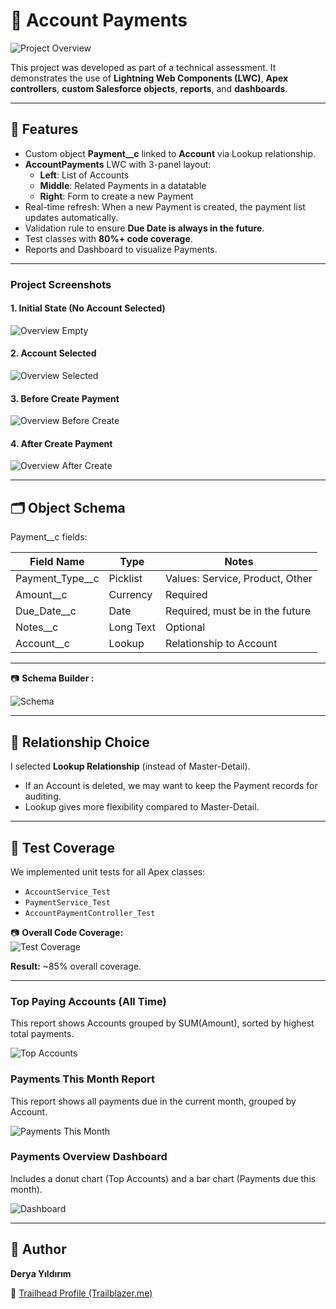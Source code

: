 # 🔹 Account Payments 

![Project Overview](./screenshots/overview.jpg)

This project was developed as part of a technical assessment. It demonstrates the use of **Lightning Web Components (LWC)**, **Apex controllers**, **custom Salesforce objects**, **reports**, and **dashboards**.

---

## 📌 Features

- Custom object **Payment__c** linked to **Account** via Lookup relationship.  
- **AccountPayments** LWC with 3-panel layout:
  - **Left**: List of Accounts  
  - **Middle**: Related Payments in a datatable  
  - **Right**: Form to create a new Payment  
- Real-time refresh: When a new Payment is created, the payment list updates automatically.  
- Validation rule to ensure **Due Date is always in the future**.  
- Test classes with **80%+ code coverage**.  
- Reports and Dashboard to visualize Payments.  

---

### Project Screenshots

#### 1. Initial State (No Account Selected)
![Overview Empty](./screenshots/overview-empty.jpg)

#### 2. Account Selected
![Overview Selected](./screenshots/overview-beforeCreate.jpg)

#### 3. Before Create Payment
![Overview Before Create](./screenshots/before_create.jpg)

#### 4. After Create Payment
![Overview After Create](./screenshots/after_create.jpg)

---

## 🗂️ Object Schema

Payment__c fields:

| Field Name       | Type       | Notes                                |
|------------------|-----------|--------------------------------------|
| Payment_Type__c  | Picklist  | Values: Service, Product, Other      |
| Amount__c        | Currency  | Required                             |
| Due_Date__c      | Date      | Required, must be in the future      |
| Notes__c         | Long Text | Optional                             |
| Account__c       | Lookup    | Relationship to Account              |

---

📷 **Schema Builder  :**  

![Schema](./screenshots/schema.jpg)

---

## 🔗 Relationship Choice

I selected **Lookup Relationship** (instead of Master-Detail).  
- If an Account is deleted, we may want to keep the Payment records for auditing.  
- Lookup gives more flexibility compared to Master-Detail.  

---

## 🧪 Test Coverage

We implemented unit tests for all Apex classes:  
- `AccountService_Test`  
- `PaymentService_Test`  
- `AccountPaymentController_Test`  

📷 **Overall Code Coverage:**  
![Test Coverage](./screenshots/test_coverage.jpg)

**Result:** ~85% overall coverage.

--- 

### Top Paying Accounts (All Time)
This report shows Accounts grouped by SUM(Amount), sorted by highest total payments.

![Top Accounts](./screenshots/rapor_1.png)

### Payments This Month Report
This report shows all payments due in the current month, grouped by Account.

![Payments This Month](./screenshots/rapor_2.png)


### Payments Overview Dashboard
Includes a donut chart (Top Accounts) and a bar chart (Payments due this month).

![Dashboard](./screenshots/dashboard.jpg)

---
## 👤 Author

**Derya Yıldırım**

📎 [Trailhead Profile (Trailblazer.me)](https://trailblazer.me/id/deryayildirim) 
